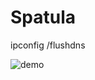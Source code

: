 # Spatula

ipconfig /flushdns


![demo](https://github.com/user-attachments/assets/6b3bbaed-c86d-4f34-8bb1-61940c86616c)
